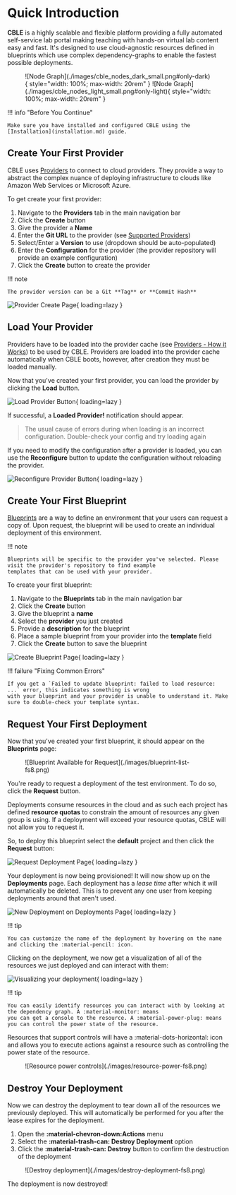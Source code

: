 # Quick Introduction

**CBLE** is a highly scalable and flexible platform providing a fully automated self-service lab portal making teaching
with hands-on virtual lab content easy and fast. It's designed to use cloud-agnostic resources defined in blueprints which
use complex dependency-graphs to enable the fastest possible deployments.

<figure markdown="span">
    ![Node Graph](./images/cble_nodes_dark_small.png#only-dark){ style="width: 100%; max-width: 20rem" }
    ![Node Graph](./images/cble_nodes_light_small.png#only-light){ style="width: 100%; max-width: 20rem" }
</figure>

!!! info "Before You Continue"

    Make sure you have installed and configured CBLE using the [Installation](installation.md) guide.

## Create Your First Provider

CBLE uses [Providers](./providers/overview.md) to connect to cloud providers. They provide a way to abstract the
complex nuance of deploying infrastructure to clouds like Amazon Web Services or Microsoft Azure.

To get create your first provider:

1. Navigate to the **Providers** tab in the main navigation bar
2. Click the **Create** button
3. Give the provider a **Name**
4. Enter the **Git URL** to the provider (see [Supported Providers](./providers/overview.md#supported-providers))
5. Select/Enter a **Version** to use (dropdown should be auto-populated)
6. Enter the **Configuration** for the provider (the provider repository will provide an example configuration)
7. Click the **Create** button to create the provider

!!! note

    The provider version can be a Git **Tag** or **Commit Hash**

![Provider Create Page](./images/providers-create-fs8.png){ loading=lazy }

## Load Your Provider

Providers have to be loaded into the provider cache (see [Providers - How it Works](./providers/how-it-works.md)) to be
used by CBLE. Providers are loaded into the provider cache  automatically when CBLE boots, however, after creation they
must be loaded manually.

Now that you've created your first provider, you can load the provider by clicking the **Load** button.

![Load Provider Button](./images/load-provider-fs8.png){ loading=lazy }

If successful, a **Loaded Provider!** notification should appear.

> The usual cause of errors during when loading is an incorrect configuration. Double-check your config and try loading
> again

If you need to modify the configuration after a provider is loaded, you can use the **Reconfigure** button to update the
configuration without reloading the provider.

![Reconfigure Provider Button](./images/reconfigure-provider-fs8.png){ loading=lazy }

## Create Your First Blueprint

[Blueprints](./blueprints/overview.md) are a way to define an environment that your users can request a copy of. Upon
request, the blueprint will be used to create an individual deployment of this environment.

!!! note

    Blueprints will be specific to the provider you've selected. Please visit the provider's repository to find example
    templates that can be used with your provider.

To create your first blueprint:

1. Navigate to the **Blueprints** tab in the main navigation bar
2. Click the **Create** button
3. Give the blueprint a **name**
4. Select the **provider** you just created
5. Provide a **description** for the blueprint
6. Place a sample blueprint from your provider into the **template** field
7. Click the **Create** button to save the blueprint

![Create Blueprint Page](./images/create-blueprint-fs8.png){ loading=lazy }

!!! failure "Fixing Common Errors"

    If you get a `Failed to update blueprint: failed to load resource: ...` error, this indicates something is wrong
    with your blueprint and your provider is unable to understand it. Make sure to double-check your template syntax.

## Request Your First Deployment

Now that you've created your first blueprint, it should appear on the **Blueprints** page:

<figure markdown="span">
    ![Blueprint Available for Request](./images/blueprint-list-fs8.png)
</figure>

You're ready to request a deployment of the test environment. To do so, click the **Request** button.

Deployments consume resources in the cloud and as such each project has defined **resource quotas** to constrain the amount
of resources any given group is using. If a deployment will exceed your resource quotas, CBLE will not allow you to request
it.

So, to deploy this blueprint select the **default** project and then click the **Request** button:

![Request Deployment Page](./images/request-deployment-fs8.png){ loading=lazy }

Your deployment is now being provisioned! It will now show up on the **Deployments** page. Each deployment has a *lease
time* after which it will automatically be deleted. This is to prevent any one user from keeping deployments around that
aren't used.

![New Deployment on Deployments Page](./images/deployment-list-fs8.png){ loading=lazy }

!!! tip

    You can customize the name of the deployment by hovering on the name and clicking the :material-pencil: icon.

Clicking on the deployment, we now get a visualization of all of the resources we just deployed and can interact with them:

![Visualizing your deployment](./images/test-deployment-fs8.png){ loading=lazy }

!!! tip

    You can easily identify resources you can interact with by looking at the dependency graph. A :material-monitor: means
    you can get a console to the resource. A :material-power-plug: means you can control the power state of the resource.

Resources that support controls will have a :material-dots-horizontal: icon and allows you to execute actions against a
resource such as controlling the power state of the resource.

<figure markdown="span">
    ![Resource power controls](./images/resource-power-fs8.png)
</figure>

## Destroy Your Deployment

Now we can destroy the deployment to tear down all of the resources we previously deployed. This will automatically be
performed for you after the lease expires for the deployment.

1. Open the **:material-chevron-down:Actions** menu
2. Select the **:material-trash-can: Destroy Deployment** option
3. Click the **:material-trash-can: Destroy** button to confirm the destruction of the deployment

<figure markdown="span">
    ![Destroy deployment](./images/destroy-deployment-fs8.png)
</figure>

The deployment is now destroyed!
